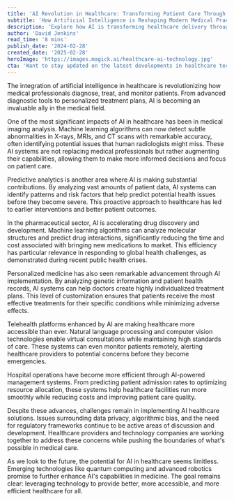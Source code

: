 ```yaml
---
title: 'AI Revolution in Healthcare: Transforming Patient Care Through Digital Innovation'
subtitle: 'How Artificial Intelligence is Reshaping Modern Medical Practices and Improving Outcomes'
description: 'Explore how AI is transforming healthcare delivery through advanced diagnostics, predictive analytics, and personalized medicine. Discover how these technologies are impacting patient care and the efficiency of healthcare systems.'
author: 'David Jenkins'
read_time: '8 mins'
publish_date: '2024-02-28'
created_date: '2025-02-28'
heroImage: 'https://images.magick.ai/healthcare-ai-technology.jpg'
cta: 'Want to stay updated on the latest developments in healthcare technology? Follow us on LinkedIn for regular insights into how AI is shaping the future of medicine.'
---
```


The integration of artificial intelligence in healthcare is revolutionizing how medical professionals diagnose, treat, and monitor patients. From advanced diagnostic tools to personalized treatment plans, AI is becoming an invaluable ally in the medical field.

One of the most significant impacts of AI in healthcare has been in medical imaging analysis. Machine learning algorithms can now detect subtle abnormalities in X-rays, MRIs, and CT scans with remarkable accuracy, often identifying potential issues that human radiologists might miss. These AI systems are not replacing medical professionals but rather augmenting their capabilities, allowing them to make more informed decisions and focus on patient care.

Predictive analytics is another area where AI is making substantial contributions. By analyzing vast amounts of patient data, AI systems can identify patterns and risk factors that help predict potential health issues before they become severe. This proactive approach to healthcare has led to earlier interventions and better patient outcomes.

In the pharmaceutical sector, AI is accelerating drug discovery and development. Machine learning algorithms can analyze molecular structures and predict drug interactions, significantly reducing the time and cost associated with bringing new medications to market. This efficiency has particular relevance in responding to global health challenges, as demonstrated during recent public health crises.

Personalized medicine has also seen remarkable advancement through AI implementation. By analyzing genetic information and patient health records, AI systems can help doctors create highly individualized treatment plans. This level of customization ensures that patients receive the most effective treatments for their specific conditions while minimizing adverse effects.

Telehealth platforms enhanced by AI are making healthcare more accessible than ever. Natural language processing and computer vision technologies enable virtual consultations while maintaining high standards of care. These systems can even monitor patients remotely, alerting healthcare providers to potential concerns before they become emergencies.

Hospital operations have become more efficient through AI-powered management systems. From predicting patient admission rates to optimizing resource allocation, these systems help healthcare facilities run more smoothly while reducing costs and improving patient care quality.

Despite these advances, challenges remain in implementing AI healthcare solutions. Issues surrounding data privacy, algorithmic bias, and the need for regulatory frameworks continue to be active areas of discussion and development. Healthcare providers and technology companies are working together to address these concerns while pushing the boundaries of what's possible in medical care.

As we look to the future, the potential for AI in healthcare seems limitless. Emerging technologies like quantum computing and advanced robotics promise to further enhance AI's capabilities in medicine. The goal remains clear: leveraging technology to provide better, more accessible, and more efficient healthcare for all.